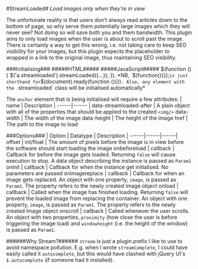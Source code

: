 #StreamLoaded#
*Load images only when they're in view*

The unfortunate reality is that users don't always read articles down to the bottom of page, so why serve them potentially large images which they will never see? Not doing so will save both you and them bandwidth. This plugin aims to only load images when the user is about to scroll past the image. There is certainly a way to get this wrong, i.e. not taking care to keep SEO visibility for your images, but this plugin expects the placeholder to wrapped in a link to the original image, thus maintaining SEO visibility. 

###Initialising###
#####HTML#####
    <script type="text/javascript" src="/path/to/streamloaded.js"></script>
#####JavaScript#####
    $(function () {
        $('a.streamloaded').streamLoaded({...});
    });
*NB, `$(function(){});` is just shorthand for `$(document).ready(function (){})`. Also, any element with the `.streamloaded` class will be initialised automatically*

The `anchor` element that is being initialised will require a few attributes: 
| name | Description |
------|------ |
data-streamloaded-after | A plain object with all of the properties that should be applied to the created `<img/>`
data-width | The width of the image
data-height | The height of the image
href | The path to the image to load

###Options###
| Option | Datatype | Description |
------|------|------|
offset | int/float | The amount of pixels before the image is in view before the software should start loading the image
onbeforeload | callback | Callback for before the image gets loaded. Returning `false` will cause execution to stop. A data object describing the instance is passed as `Param1`
oninit | callback | Callback for when the instance get initialised. No parameters are passed
onimagereplace | callback | Callback for when an image gets replaced. An object with one property, `image`, is passed as `Param1`. The property refers to the newly created Image object
onload | callback | Called when the image has finished loading. Returning `false` will prevent the loaded image from replacing the container. An object with one property, `image`, is passed as `Param1`. The property refers to the newly created Image object
onscroll | callback | Called whenever the user scrolls. An object with two properties, `proximity` (how close the user is before triggering the image load) and `windowheight` (i.e. the height of the window) is passed as `Param1`.

######Why Stream?######
`stream` is just a plugin prefix I like to use to avoid namespace pollution. E.g. when I wrote `streamComplete`, I could have easily called it `autocomplete`, but this would have clashed with jQuery UI's `$.autocomplete` (if someone had it installed).